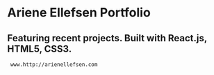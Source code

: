 # Ariene Ellefsen Portfolio
## Featuring recent projects. Built with React.js, HTML5, CSS3.
     www.http://arienellefsen.com

